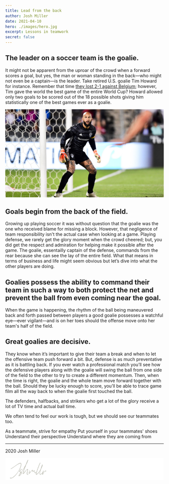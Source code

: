 ```yaml
---
title: Lead from the back
author: Josh Miller
date: 2021-04-10
hero: ./images/hero.jpg
excerpt: Lessons in teamwork
secret: false
---
```


## The leader on a soccer team is the goalie.
It might not be apparent from the uproar of the crowd when a forward scores a goal, but yes, the man or woman standing in the back—who might not even be a captain—is the leader. Take retired U.S. goalie Tim Howard for instance. Remember that time [they lost 2-1 against Belgium](https://fivethirtyeight.com/features/tim-howard-lost-but-he-just-had-the-best-match-of-the-world-cup/); however, Tim gave the world the best game of the entire World Cup? Howard allowed only two goals to be scored out of the 18 possible shots giving him statistically one of the best games ever as a goalie. 

<div className="Image__Small">
  <img src="./images/tim-howard-goalie.jpg" alt="USA Goalie Tim Howard" />
</div>

## Goals begin from the back of the field. 
Growing up playing soccer it was without question that the goalie was the one who received blame for missing a block. However, that negligence of team responsibility isn't the actual case when looking at a game. Playing defense, we rarely get the glory moment when the crowd cheered; but, you did get the respect and admiration for helping make it possible after the game. The goalie, essentailly captain of the defense, commands from the rear because she can see the lay of the entire field. What that means in terms of business and life might seem obvious but let’s dive into what the other players are doing.

## Goalies possess the ability to command their team in such a way to both protect the net and prevent the ball from even coming near the goal. 
When the game is happening, the rhythm of the ball being maneuvered back and forth passed between players a good goalie possesses a watchful eye—ever vigilant—and is on her toes should the offense move onto her team's half of the field.

## Great goalies are decisive.
They know when it’s important to give their team a break and when to let the offensive team push forward a bit. But, defense is as much preventative as it is battling back. If you ever watch a professional match you’ll see how the defensive players along with the goalie will swing the ball from one side of the field to the other to try to create a different momentum. Then, when the time is right, the goalie and the whole team move forward together with the ball. Should they be lucky enough to score, you’ll be able to trace game film all the way back to when the goalie first touched the ball.

The defenders, halfbacks, and strikers who get a lot of the glory receive a lot of TV time and actual ball time.

We often tend to feel our work is tough, but we should see our teammates too.

As a teammate, strive for empathy
Put yourself in your teammates' shoes
Understand their perspective
Understand where they are coming from

---
2020 Josh Miller

<div className="Image__Small">
  <img
    src="./images/signature.svg"
    title="Logo Signature Josh Miller"
    alt="The end article signature of Josh Miller"
  />
</div>

